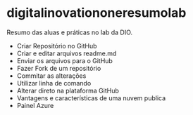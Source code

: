 # digitalinovationoneresumolab
Resumo das aluas e práticas no lab da DIO.
- Criar Repositório no GitHub
- Criar e editar arquivos readme.md
- Enviar os arquivos para o GitHub
- Fazer Fork de um repositório
- Commitar as alterações
- Utilizar linha de comando
- Alterar direto na plataforma GitHub
- Vantagens e características de uma nuvem publica
- Painel Azure
  
